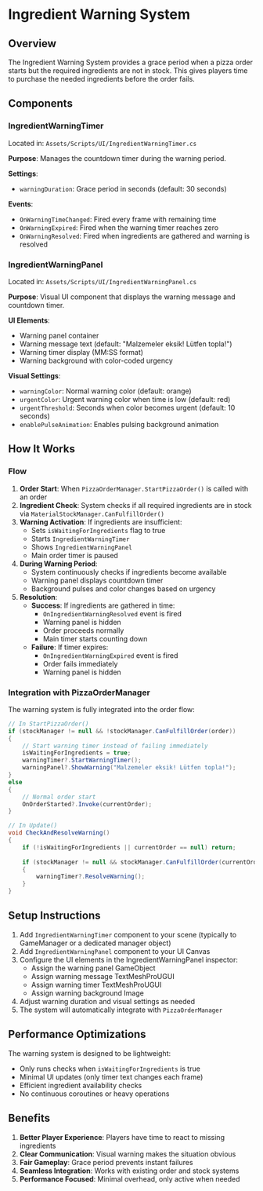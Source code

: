# Ingredient Warning System

## Overview
The Ingredient Warning System provides a grace period when a pizza order starts but the required ingredients are not in stock. This gives players time to purchase the needed ingredients before the order fails.

## Components

### IngredientWarningTimer
Located in: `Assets/Scripts/UI/IngredientWarningTimer.cs`

**Purpose**: Manages the countdown timer during the warning period.

**Settings**:
- `warningDuration`: Grace period in seconds (default: 30 seconds)

**Events**:
- `OnWarningTimeChanged`: Fired every frame with remaining time
- `OnWarningExpired`: Fired when the warning timer reaches zero
- `OnWarningResolved`: Fired when ingredients are gathered and warning is resolved

### IngredientWarningPanel
Located in: `Assets/Scripts/UI/IngredientWarningPanel.cs`

**Purpose**: Visual UI component that displays the warning message and countdown timer.

**UI Elements**:
- Warning panel container
- Warning message text (default: "Malzemeler eksik! Lütfen topla!")
- Warning timer display (MM:SS format)
- Warning background with color-coded urgency

**Visual Settings**:
- `warningColor`: Normal warning color (default: orange)
- `urgentColor`: Urgent warning color when time is low (default: red)
- `urgentThreshold`: Seconds when color becomes urgent (default: 10 seconds)
- `enablePulseAnimation`: Enables pulsing background animation

## How It Works

### Flow
1. **Order Start**: When `PizzaOrderManager.StartPizzaOrder()` is called with an order
2. **Ingredient Check**: System checks if all required ingredients are in stock via `MaterialStockManager.CanFulfillOrder()`
3. **Warning Activation**: If ingredients are insufficient:
   - Sets `isWaitingForIngredients` flag to true
   - Starts `IngredientWarningTimer`
   - Shows `IngredientWarningPanel`
   - Main order timer is paused
4. **During Warning Period**:
   - System continuously checks if ingredients become available
   - Warning panel displays countdown timer
   - Background pulses and color changes based on urgency
5. **Resolution**:
   - **Success**: If ingredients are gathered in time:
     - `OnIngredientWarningResolved` event is fired
     - Warning panel is hidden
     - Order proceeds normally
     - Main timer starts counting down
   - **Failure**: If timer expires:
     - `OnIngredientWarningExpired` event is fired
     - Order fails immediately
     - Warning panel is hidden

### Integration with PizzaOrderManager

The warning system is fully integrated into the order flow:

```csharp
// In StartPizzaOrder()
if (stockManager != null && !stockManager.CanFulfillOrder(order))
{
    // Start warning timer instead of failing immediately
    isWaitingForIngredients = true;
    warningTimer?.StartWarningTimer();
    warningPanel?.ShowWarning("Malzemeler eksik! Lütfen topla!");
}
else
{
    // Normal order start
    OnOrderStarted?.Invoke(currentOrder);
}

// In Update()
void CheckAndResolveWarning()
{
    if (!isWaitingForIngredients || currentOrder == null) return;
    
    if (stockManager != null && stockManager.CanFulfillOrder(currentOrder))
    {
        warningTimer?.ResolveWarning();
    }
}
```

## Setup Instructions

1. Add `IngredientWarningTimer` component to your scene (typically to GameManager or a dedicated manager object)
2. Add `IngredientWarningPanel` component to your UI Canvas
3. Configure the UI elements in the IngredientWarningPanel inspector:
   - Assign the warning panel GameObject
   - Assign warning message TextMeshProUGUI
   - Assign warning timer TextMeshProUGUI
   - Assign warning background Image
4. Adjust warning duration and visual settings as needed
5. The system will automatically integrate with `PizzaOrderManager`

## Performance Optimizations

The warning system is designed to be lightweight:
- Only runs checks when `isWaitingForIngredients` is true
- Minimal UI updates (only timer text changes each frame)
- Efficient ingredient availability checks
- No continuous coroutines or heavy operations

## Benefits

1. **Better Player Experience**: Players have time to react to missing ingredients
2. **Clear Communication**: Visual warning makes the situation obvious
3. **Fair Gameplay**: Grace period prevents instant failures
4. **Seamless Integration**: Works with existing order and stock systems
5. **Performance Focused**: Minimal overhead, only active when needed
